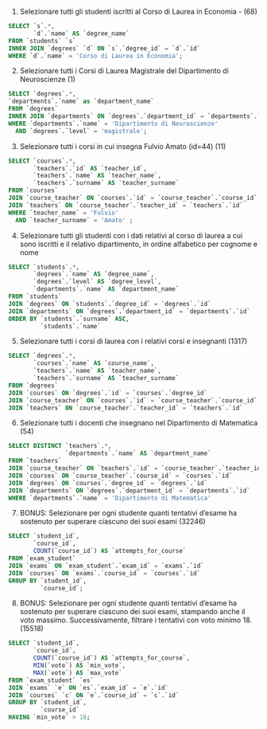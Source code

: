 1. Selezionare tutti gli studenti iscritti al Corso di Laurea in Economia - (68)

```sql
SELECT `s`.*,
       `d`.`name` AS `degree_name`
FROM `students` `s`
INNER JOIN `degrees` `d` ON `s`.`degree_id` = `d`.`id`
WHERE `d`.`name` = 'Corso di Laurea in Economia';
```

2. Selezionare tutti i Corsi di Laurea Magistrale del Dipartimento di Neuroscienze (1)

```sql
SELECT `degrees`.*,
`departments`.`name` as `department_name`
FROM `degrees`
INNER JOIN `departments` ON `degrees`.`department_id` = `departments`.`id`
WHERE `departments`.`name` = 'Dipartimento di Neuroscienze'
  AND `degrees`.`level` = 'magistrale';
```

3. Selezionare tutti i corsi in cui insegna Fulvio Amato (id=44) (11)

```sql
SELECT `courses`.*,
       `teachers`.`id` AS `teacher_id`,
       `teachers`.`name` AS `teacher_name`,
       `teachers`.`surname` AS `teacher_surname`
FROM `courses`
JOIN `course_teacher` ON `courses`.`id` = `course_teacher`.`course_id`
JOIN `teachers` ON `course_teacher`.`teacher_id` = `teachers`.`id`
WHERE `teacher_name` = 'Fulvio'
  AND `teacher_surname` = 'Amato' ;
```

4. Selezionare tutti gli studenti con i dati relativi al corso di laurea a cui sono iscritti e il relativo dipartimento, in ordine alfabetico per cognome e nome

```sql
SELECT `students`.*,
       `degrees`.`name` AS `degree_name`,
       `degrees`.`level` AS `degree_level`,
       `departments`.`name` AS `department_name`
FROM `students`
JOIN `degrees` ON `students`.`degree_id` = `degrees`.`id`
JOIN `departments` ON `degrees`.`department_id` = `departments`.`id`
ORDER BY `students`.`surname` ASC,
         `students`.`name`
```

5. Selezionare tutti i corsi di laurea con i relativi corsi e insegnanti (1317)

```sql
SELECT `degrees`.*,
       `courses`.`name` AS `course_name`,
       `teachers`.`name` AS `teacher_name`,
       `teachers`.`surname` AS `teacher_surname`
FROM `degrees`
JOIN `courses` ON `degrees`.`id` = `courses`.`degree_id`
JOIN `course_teacher` ON `courses`.`id` = `course_teacher`.`course_id`
JOIN `teachers` ON `course_teacher`.`teacher_id` = `teachers`.`id`
```

6. Selezionare tutti i docenti che insegnano nel Dipartimento di Matematica (54)

```sql
SELECT DISTINCT `teachers`.*,
                `departments`.`name` AS `department_name`
FROM `teachers`
JOIN `course_teacher` ON `teachers`.`id` = `course_teacher`.`teacher_id`
JOIN `courses` ON `course_teacher`.`course_id` = `courses`.`id`
JOIN `degrees` ON `courses`.`degree_id` = `degrees`.`id`
JOIN `departments` ON `degrees`.`department_id` = `departments`.`id`
WHERE `departments`.`name` = 'Dipartimento di Matematica'
```

7. BONUS: Selezionare per ogni studente quanti tentativi d’esame ha sostenuto per superare ciascuno dei suoi esami (32246)

```sql
SELECT `student_id`,
       `course_id`,
       COUNT(`course_id`) AS `attempts_for_course`       
FROM `exam_student`
JOIN `exams` ON `exam_student`.`exam_id` = `exams`.`id`
JOIN `courses` ON `exams`.`course_id` = `courses`.`id`
GROUP BY `student_id`,
         `course_id`;
```

8. BONUS: Selezionare per ogni studente quanti tentativi d’esame ha sostenuto per superare ciascuno dei suoi esami, stampando anche il voto massimo. Successivamente, filtrare i tentativi con voto minimo 18. (15518)

```sql
SELECT `student_id`,
       `course_id`,
       COUNT(`course_id`) AS `attempts_for_course`,
       MIN(`vote`) AS `min_vote`,
       MAX(`vote`) AS `max_vote`
FROM `exam_student` `es`
JOIN `exams` `e` ON `es`.`exam_id` = `e`.`id`
JOIN `courses` `c` ON `e`.`course_id` = `c`.`id`
GROUP BY `student_id`,
         `course_id`
HAVING `min_vote` > 18;
```

